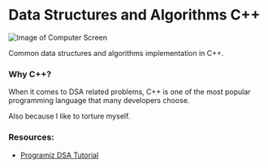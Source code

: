 # Data Structures and Algorithms C++

![Image of Computer Screen](https://images.unsplash.com/photo-1571171637578-41bc2dd41cd2?q=80&w=1470&auto=format&fit=crop&ixlib=rb-4.0.3&ixid=M3wxMjA3fDB8MHxwaG90by1wYWdlfHx8fGVufDB8fHx8fA%3D%3D)

Common data structures and algorithms implementation in C++.

### Why C++?

When it comes to DSA related problems, C++ is one of the most
popular programming language that many developers choose.

Also because I like to torture myself.

### Resources:

- [Programiz DSA Tutorial](https://www.programiz.com/dsa)
